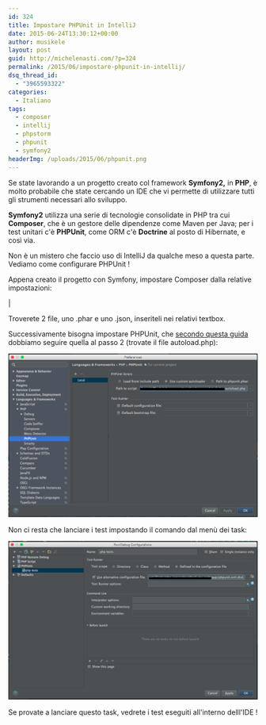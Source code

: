 ```yaml
---
id: 324
title: Impostare PHPUnit in IntelliJ
date: 2015-06-24T13:30:12+00:00
author: musikele
layout: post
guid: http://michelenasti.com/?p=324
permalink: /2015/06/impostare-phpunit-in-intellij/
dsq_thread_id:
  - "3965593322"
categories:
  - Italiano
tags:
  - composer
  - intellij
  - phpstorm
  - phpunit
  - symfony2
headerImg: /uploads/2015/06/phpunit.png
---
```

Se state lavorando a un progetto creato col framework **Symfony2,** in **PHP**, è molto probabile che state cercando un IDE che vi permette di utilizzare tutti gli strumenti necessari allo sviluppo.

**Symfony2** utilizza una serie di tecnologie consolidate in PHP tra cui **Composer**, che è un gestore delle dipendenze come Maven per Java; per i test unitari c'è **PHPUnit**, come ORM c'è **Doctrine** al posto  di Hibernate, e così via.

Non è un mistero che faccio uso di IntelliJ da qualche meso a questa parte. Vediamo come configurare PHPUnit !

Appena creato il progetto con Symfony, impostare Composer dalla relative impostazioni:

|[](/uploads/2015/06/Schermata-2015-06-22-alle-23.09.201.png)

Troverete 2 file, uno .phar e uno .json, inseriteli nei relativi textbox.

Successivamente bisogna impostare PHPUnit, che [secondo questa guida](https://www.jetbrains.com/idea/help/enabling-phpunit-support.html#d683218e298) dobbiamo seguire quella al passo 2 (trovate il file autoload.php):  

![](/uploads/2015/06/Schermata-2015-06-22-alle-23.23.02.png)

Non ci resta che lanciare i test impostando il comando dal menù dei task:

![](/uploads/2015/06/Schermata-2015-06-22-alle-23.29.02.png)

Se provate a lanciare questo task, vedrete i test eseguiti all'interno delll'IDE !
